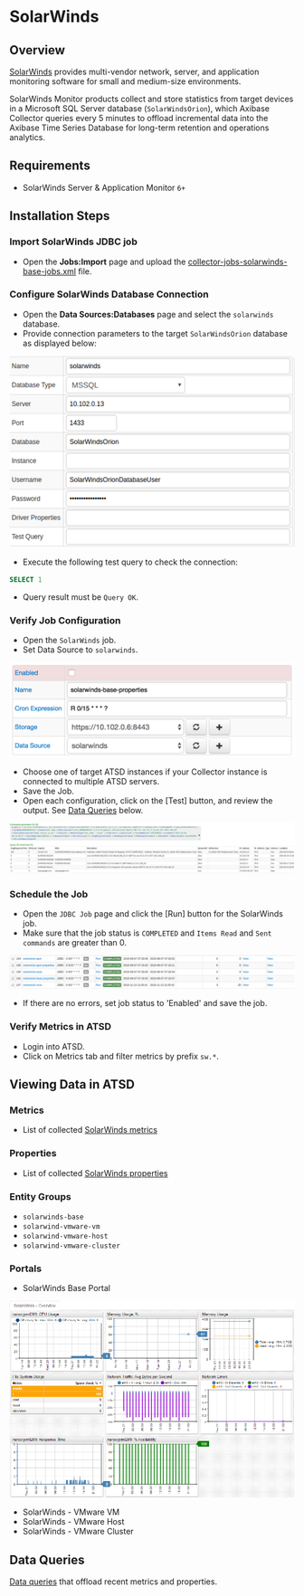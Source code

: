 # SolarWinds

## Overview

[SolarWinds](http://www.solarwinds.com/) provides multi-vendor network, server, and application monitoring software for small and medium-size environments.

SolarWinds Monitor products collect and store statistics from target devices in a Microsoft SQL Server database (`SolarWindsOrion`), which Axibase Collector queries every 5 minutes to offload incremental data into the Axibase Time Series Database for long-term retention and operations analytics.

## Requirements

* SolarWinds Server & Application Monitor `6+`

## Installation Steps

### Import SolarWinds JDBC job

* Open the **Jobs:Import** page and upload the [collector-jobs-solarwinds-base-jobs.xml](collector-jobs-solarwinds-base-jobs.xml) file.

### Configure SolarWinds Database Connection

* Open the **Data Sources:Databases** page and select the `solarwinds` database.
* Provide connection parameters to the target `SolarWindsOrion` database as displayed below:

![](./images/solarwinds-datasource.png)

* Execute the following test query to check the connection:

```SQL
SELECT 1
```

* Query result must be `Query OK`.

### Verify Job Configuration

* Open the `SolarWinds` job.
* Set Data Source to `solarwinds`.

![](./images/solarwinds-job.png)

* Choose one of target ATSD instances if your Collector instance is connected to multiple ATSD servers.
* Save the Job.
* Open each configuration, click on the [Test] button, and review the output. See [Data Queries](#data-queries) below.

![](./images/test_result.png)

### Schedule the Job

* Open the `JDBC Job` page and click the [Run] button for the SolarWinds job.
* Make sure that the job status is `COMPLETED` and `Items Read` and `Sent commands` are greater than 0.

![](./images/test_run.png)

* If there are no errors, set job status to 'Enabled' and save the job.

### Verify Metrics in ATSD

* Login into ATSD.
* Click on Metrics tab and filter metrics by prefix `sw.*`.

## Viewing Data in ATSD

### Metrics

* List of collected [SolarWinds metrics](metric-list.md)

### Properties

* List of collected [SolarWinds properties](properties-list.md)

### Entity Groups

* `solarwinds-base`
* `solarwind-vmware-vm`
* `solarwind-vmware-host`
* `solarwind-vmware-cluster`

### Portals

* SolarWinds Base Portal

![](./images/solarwinds_base_portal_31.png)

* SolarWinds - VMware VM
* SolarWinds - VMware Host
* SolarWinds - VMware Cluster

## Data Queries

[Data queries](data-queries.md) that offload recent metrics and properties.
